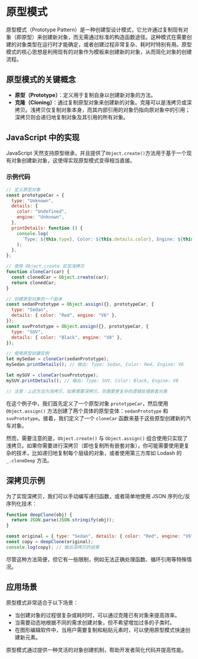# 原型模式

原型模式（Prototype Pattern）是一种创建型设计模式，它允许通过复制现有对象（即原型）来创建新对象，而无需通过标准的构造函数途径。这种模式在需要创建的对象类型在运行时才能确定，或者创建过程非常复杂、耗时时特别有用。原型模式的核心思想是利用现有的对象作为模板来创建新的对象，从而简化对象的创建流程。

## 原型模式的关键概念

- **原型（Prototype）**：定义用于复制自身以创建新对象的方法。
- **克隆（Cloning）**：通过复制原型对象来创建新的对象。克隆可以是浅拷贝或深拷贝。浅拷贝仅复制对象本身，而其内部引用的对象仍指向原对象中的引用；深拷贝则会递归地复制对象及其引用的所有对象。

## JavaScript 中的实现

JavaScript 天然支持原型继承，并且提供了`Object.create()`方法用于基于一个现有对象创建新对象，这使得实现原型模式变得相当直接。

### 示例代码

```javascript
// 定义原型对象
const prototypeCar = {
  type: "Unknown",
  details: {
    color: "Undefined",
    engine: "Unknown",
  },
  printDetails: function () {
    console.log(
      `Type: ${this.type}, Color: ${this.details.color}, Engine: ${this.details.engine}`
    );
  },
};

// 使用 Object.create 实现浅拷贝
function cloneCar(car) {
  const clonedCar = Object.create(car);
  return clonedCar;
}

// 创建原型对象的一个副本
const sedanPrototype = Object.assign({}, prototypeCar, {
  type: "Sedan",
  details: { color: "Red", engine: "V6" },
});
const suvPrototype = Object.assign({}, prototypeCar, {
  type: "SUV",
  details: { color: "Black", engine: "V8" },
});

// 使用原型创建实例
let mySedan = cloneCar(sedanPrototype);
mySedan.printDetails(); // 输出: Type: Sedan, Color: Red, Engine: V6

let mySUV = cloneCar(suvPrototype);
mySUV.printDetails(); // 输出: Type: SUV, Color: Black, Engine: V8

// 注意：上述方法为浅拷贝，如果需要深拷贝，则需要更复杂的逻辑处理嵌套对象
```

在这个例子中，我们首先定义了一个原型对象 `prototypeCar`，然后使用 `Object.assign()` 方法创建了两个具体的原型变体：`sedanPrototype` 和 `suvPrototype`。接着，我们定义了一个 `cloneCar` 函数来基于这些原型创建新的汽车对象。

然而，需要注意的是，`Object.create()` 与 `Object.assign()` 组合使用只实现了浅拷贝。如果你需要进行深拷贝（即也复制所有嵌套对象），你可能需要使用更复杂的技术，比如递归地复制每个层级的对象，或者使用第三方库如 Lodash 的 `_.cloneDeep` 方法。

## 深拷贝示例

为了实现深拷贝，我们可以手动编写递归函数，或者简单地使用 JSON 序列化/反序列化技术：

```javascript
function deepClone(obj) {
  return JSON.parse(JSON.stringify(obj));
}

const original = { type: "Sedan", details: { color: "Red", engine: "V6" } };
const copy = deepClone(original);
console.log(copy); // 输出深拷贝的结果
```

尽管这种方法简便，但它有一些限制，例如无法正确处理函数、循环引用等特殊情况。

## 应用场景

原型模式非常适合于以下场景：

- 当创建对象的过程很复杂或耗时时，可以通过克隆已有对象来提高效率。
- 当需要动态地根据不同的需求创建对象，但不希望增加过多的子类时。
- 在图形编辑软件中，当用户需要复制和粘贴元素时，可以使用原型模式快速创建新元素。

原型模式通过提供一种灵活的对象创建机制，帮助开发者简化代码并提高性能。
